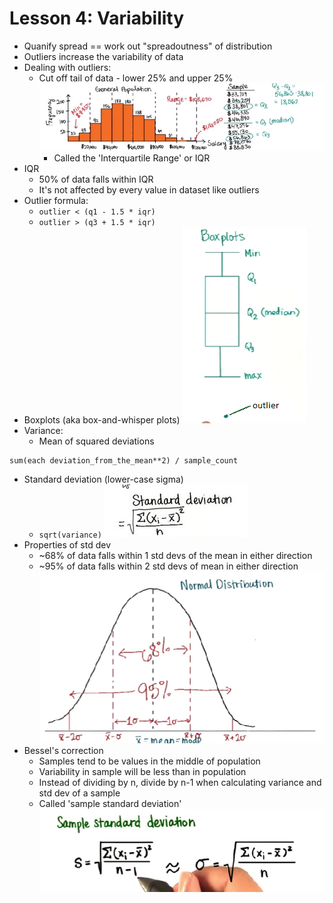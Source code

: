 # Lesson 4: Variability

* Quanify spread == work out "spreadoutness" of distribution
* Outliers increase the variability of data
* Dealing with outliers:
    * Cut off tail of data - lower 25% and upper 25%
    <img src="./images/q1_q3.png"></img>
        * Called the 'Interquartile Range' or IQR
* IQR
    * 50% of data falls within IQR
    * It's not affected by every value in dataset like outliers
* Outlier formula:
    * ```outlier < (q1 - 1.5 * iqr)```
    * ```outlier > (q3 + 1.5 * iqr)```
* Boxplots (aka box-and-whisper plots)
    <img src="./images/boxplots.png"></img>
* Variance:
    * Mean of squared deviations
```
sum(each deviation_from_the_mean**2) / sample_count
```
* Standard deviation (lower-case sigma)
    * ```sqrt(variance)```
<img src="./images/std_dev.png"></img>
* Properties of std dev
    * ~68% of data falls within 1 std devs of the mean in either direction
    * ~95% of data falls within 2 std devs of mean in either direction
<img src="./images/std_dev_distribution.png"></img>
* Bessel's correction
    * Samples tend to be values in the middle of population
    * Variability in sample will be less than in population
    * Instead of dividing by n, divide by n-1 when calculating variance and std dev of a sample
    * Called 'sample standard deviation'
<img src="./images/sample_std_dev.png"></img>
